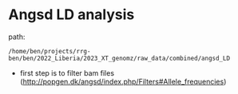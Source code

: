 # Angsd LD analysis
path:
```
/home/ben/projects/rrg-ben/ben/2022_Liberia/2023_XT_genomz/raw_data/combined/angsd_LD
```

* first step is to filter bam files (http://popgen.dk/angsd/index.php/Filters#Allele_frequencies)
